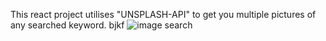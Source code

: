 This react project utilises "UNSPLASH-API" to get you multiple pictures of any searched keyword. bjkf
![image search](https://github.com/kylead10/image_searcher/assets/101107354/27681a61-af92-44df-a79c-6b2a0c495a7e)
